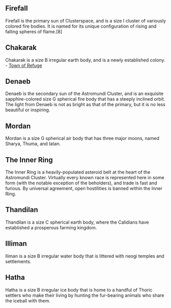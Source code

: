 ## Firefall
Firefall is the primary sun of Clusterspace, and is a size I cluster of variously colored fire bodies. It is named for its unique configuration of rising and falling spheres of flame.[8]

## Chakarak
Chakarak is a size B irregular earth body, and is a newly established colony.
	- [Town of Refuge](Chakarak/Town%20of%20Refuge.md)

## Denaeb
Denaeb is the secondary sun of the Astromundi Cluster, and is an exquisite sapphire-colored size G spherical fire body that has a steeply inclined orbit. The light from Denaeb is not as bright as that of the primary, but it is no less beautiful or inspiring.

## Mordan
Mordan is a size G spherical air body that has three major moons, named Sharya, Thuma, and Iatan.

## The Inner Ring
The Inner Ring is a heavily-populated asteroid belt at the heart of the Astromundi Cluster. Virtually every known race is represented here in some form (with the notable exception of the beholders), and trade is fast and furious. By universal agreement, open hostilities is banned within the Inner Ring.

## Thandilan
Thandilan is a size C spherical earth body, where the Calidians have established a prosperous farming kingdom.

## Illiman
Iliman is a size B irregular water body that is littered with neogi temples and settlements.

## Hatha
Hatha is a size B irregular ice body that is home to a handful of Thoric settlers who make their living by hunting the fur-bearing animals who share the iceball with them.